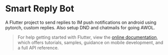 # Smart Reply Bot

A Flutter project to send replies to IM push notifications on android using pytorch, custom replies. Also setup DND and chatmails for going AWOL.



> For help getting started with Flutter, view the [online documentation](https://flutter.dev/docs), which offers tutorials, samples, guidance on mobile development, and a full API reference.